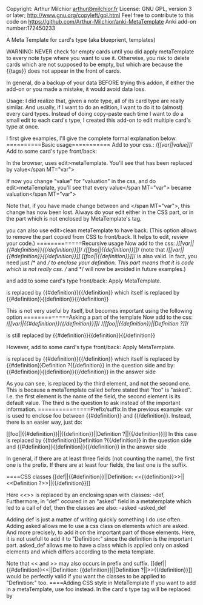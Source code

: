 Copyright: Arthur Milchior arthur@milchior.fr
License: GNU GPL, version 3 or later; http://www.gnu.org/copyleft/gpl.html
Feel free to contribute to this code on https://github.com/Arthur-Milchior/anki-MetaTemplate
Anki add-on number:172450233


A Meta Template for card's type (aka blueprient, templates)


WARNING: NEVER check for empty cards until you did apply metaTemplate to every note type where you want to use it. Otherwise, you risk to delete cards which are not supposed to be empty, but which are because the {{tags}} does not appear in the front of cards.

In general, do a backup of your data BEFORE trying this addon, if either the add-on or you made a mistake, it would avoid data loss.

Usage: 
I did realize that, given a note type, all of its card type are really similar. And usually, if I want to do an edition, I want to do it to (almost) every card types.
Instead of doing copy-paste each time I want to do a small edit to each card's type, I created this add-on to edit multiple card's type at once.

I first give examples, I'll give the complete formal explanation below.
==========Basic usage===========
Add to your css.:
/*[[var||value]]*/
Add to some card's type front/back:
<span MT="var"/>

In the browser, uses edit>metaTemplate. You'll see that
<span MT="var"/>
has been replaced by
<span MT="var">value</span MT="var">

If now you change "value" for "valuation" in the css, and do edit>metaTemplate, you'll see that every 
<span MT="var">value</span MT="var">
became 
<span MT="var">valuation</span MT="var">

Note that, if you have made change between <span MT="var"> and </span MT="var">, this change has now been lost. Always do your edit either in the CSS part, or in the part which is not enclosed by MetaTemplate's tag.

you can also use edit>clean metaTemplate to have 
<span MT="var"/> 
back.
(This option allows to remove the part copied from CSS to front/back. It helps to edit, review your code.)
=============Recursive usage
Now add to the css:
/*[[var||{{#definition}}<span MT="foo" />{{/definition}}]]*/
/*[[foo||{{definition}}]]*/
(note that 
/*[[var||{{#definition}}<span MT="foo" />{{/definition}}]]
[[foo||{{definition}}]]*/
is also valid. In fact, you need just /* and */ to enclose your definition. This part means that it is code which is not really css. /* and */ will now be avoided in future examples.)

and add to some card's type front/back:
<span MT="var" /> 
Apply MetaTemplate. 

<span MT="var" /> 
is replaced by
{{#definition}}<span MT="foo" />{{/definition}}
which itself is replaced by
{{#definition}}{{definition}}{{/definition}}

This is not very useful by itself, but becomes important using the following option
=============Asking a part of the template
Now add to the css:
/*[[var||{{#definition}}<span MT="foo" />{{/definition}}]]*/
/*[[foo||{{definition}}||Definition ?]]*/

<span MT="var" /> 
is still replaced by
{{#definition}}{{definition}}{{/definition}}

However, add to some card's type front/back:
<span MT="var" asked="foo"/> 
Apply MetaTemplate. 

<span MT="var" asked="foo"/> 
is replaced by
{{#definition}}<span MT="foo" />{{/definition}}
which itself is replaced by
{{#definition}}Definition ?{{/definition}}
in the question side and by:
{{#definition}}{{definition}}{{/definition}}
in the answer side


As you can see, <span MT="foo" /> is replaced by the third element, and not the second one. This is because a metaTemplate called before stated that "foo" is "asked". 
I.e. the first element is the name of the field, the second element is its default value. The third is the question to ask instead of the important information.
===============Prefix/suffix
In the previous example: var is used to enclose foo between {{#definition}} and {{/definition}}. Instead, there is an easier way, just do:
 
[[foo||{{#definition}}||{{definition}}||Definition ?||{{/definition}}]]
In this case 
<span MT="var" asked="foo"/> 
is replaced by
{{#definition}}Definition ?{{/definition}}
in the question side and
{{#definition}}{{definition}}{{/definition}}
in the answer side


In general, if there are at least three fields (not counting the name), the first one is the prefix.
If there are at least four fields, the last one is the suffix.

====CSS classes
[[def||{{#definition}}||Definition: <<{{definition}}>>||<<Definition ?>>||{{/definition}}]]

Here <<>> is replaced by an enclosing span with classes:
-def, 
Furthermore, in "def" occured in an "asked" field in a metatemplate which led to a call of def, then the classes are also:
-asked
-asked_def

Adding def is just a matter of writing quickly something I do use often.
Adding asked allows me to use a css class on elements which are asked. And more precisely, to add it on the important part of those elements. Here, it is not usefull to add it to "Definition:" since the definition is the important part.
asked_def allows me to have a class which is applied only on asked elements and which differs according to the meta template.

Note that << and >> may also occurs in prefix and suffix. 
[[def||{{#definition}}<<||Definition: {{definition}}||Definition ?||>>{{/definition}}]]
would be perfectly valid if you want the classes to be applied to "Definition:" too.
====Adding CSS style in MetaTemplate
If you want to add <style>foo</style> in a metaTemplate, use <css>foo</css> instead. In the card's type <css> tag will be replaced by <style> tag

===Hiding
Sometime, one may wish to state in a metaTemplate A that, another metaTemplate B, .., Z should not be shown, contrary to what happens normally when A is called. One should add the field hide="B-...-Z", as in <span MT="foo" hide="B-C"/>

====Conditional mustaches
If you have conditional mustaches (i.e. {{#foo}}{{/foo}} or {{^foo}}{{/foo}}) inside a meta template, and that this template is called inside another conditional mustache, the inner conditional mustache is removed. If both conditions are similar, the content is preserved. Otherwise if the conditionals are contradictory (i.e. {{#foo}}{{^foo}}content{{/foo}}{{/foo}}) then the content is also removed. This allow to avoid error message by anki. 

=====Debugging
If, as me, you use metaTemplate a lot, you will certainly have bugs, codes which is not exactly as you want it. 
To debug it, you can  "=debug=" to your css. In this case, span metatemplate remains even when they are useless (i.e. when they occur from the application of another metatemplate), and you'll have html comment stating which conditional mustaches are contradictory/redundant. And, in each application, which field of the entry is used (i.e. prefix, default, question_asked, suffix..., see below for the full list of possibility.)

You should compile without this option before synchronizing. This option may create really huge card's type. In particular, I created cards so big that ankidroid could not handle it.

==============More controls
After ||, you may add =fieldName=, to state that the content is not the usual one.
For example [[page||=question=||=answer=Page {{page}}]] allows you to state that a "page" meta template must be removed in question side, and is Page {{page}} in the answer side. I use this since knowing the page from which a note comes may be really useful to check in my books, if I fear the note have a mistake. But I don't want to see it on the question side since it my gives a hint about the kind of answer one may expect.

Note that in this case =question= or =default= is mandatory, because MetaTemplate must know which value to use on the question side.

The possible values are:
=prefix=, =suffix=: self described
=default=, what should be used assuming there is nothing more precise
=question= what should be shown on question side
=answer= what should be shown on answer side
=asked= what should be shown if the current MetaTemplate's name is asked (i.e. belong to an "asked" field in an enclosing meta template)
=notAsked= what should be shown if the current MetaTemplate's name is NOT asked
=asked_question= what should be shown in the QUESTION side, when the current metaTemplate is asked
=asked_answer= what should be shown in the ANSWER side, when the current metaTemplate is asked
=notAsked_question= what should be shown in the QUESTION side, when the current metaTemplate is NOT asked
=notAsked_answer= what should be shown in the ANSWER side, when the current metaTemplate is NOT asked

In the case where many entry may apply, isAsked_isQuestion/Answer has the priority. isAsked is used if the previous one is not defined, then isQuestion/Answer, and finally default. Here "isAsked" represents either "asked" or "notAsked" and isQuestion/Answer  represents "answer" or "question"
===============Technical note:
As always, a few problem may arise when the HTML is not valid.
In order to accept template with unbalanced tag, I choosed the following compromise. The tag ending a <span MetaTemplate='name'> is the first </span MetaTemplate='name'>. This should cause no problem since a template should not be called inside itself. And it avoids to consider balancing of tags.

XML is not respected here. MetaTemplate should appear directly after the word span, otherwise it is not recognized. Some spaces are tolerated, but this tolerance may potentially disappear during an update. The span tag was used in order to ensure that the tag as no effect when considered in the html viewer
